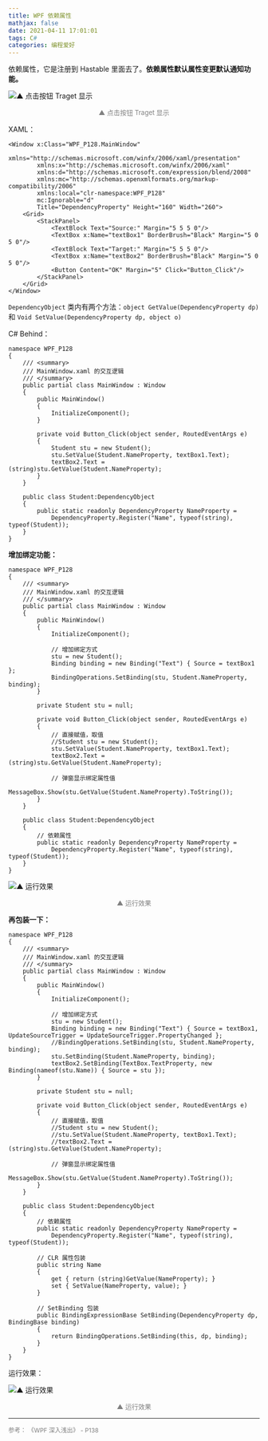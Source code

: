 ```yaml
---
title: WPF 依赖属性
mathjax: false
date: 2021-04-11 17:01:01
tags: C#
categories: 编程爱好
---
```


依赖属性，它是注册到 Hastable 里面去了。**依赖属性默认属性变更默认通知功能。**

![▲ 点击按钮 Traget 显示](http://image.huvjie.com/210411N03_img01.jpg)

<div style="font-size:13px;color:gray;text-align:center">▲ 点击按钮 Traget 显示</div>

<!--more-->

XAML：

```Csharp
<Window x:Class="WPF_P128.MainWindow"
        xmlns="http://schemas.microsoft.com/winfx/2006/xaml/presentation"
        xmlns:x="http://schemas.microsoft.com/winfx/2006/xaml"
        xmlns:d="http://schemas.microsoft.com/expression/blend/2008"
        xmlns:mc="http://schemas.openxmlformats.org/markup-compatibility/2006"
        xmlns:local="clr-namespace:WPF_P128"
        mc:Ignorable="d"
        Title="DependencyProperty" Height="160" Width="260">
    <Grid>
        <StackPanel>
            <TextBlock Text="Source:" Margin="5 5 5 0"/>
            <TextBox x:Name="textBox1" BorderBrush="Black" Margin="5 0 5 0"/>
            <TextBlock Text="Target:" Margin="5 5 5 0"/>
            <TextBox x:Name="textBox2" BorderBrush="Black" Margin="5 0 5 0"/>
            <Button Content="OK" Margin="5" Click="Button_Click"/>
        </StackPanel>
    </Grid>
</Window>
```

`DependencyObject` 类内有两个方法：`object GetValue(DependencyProperty dp)`
 和 `Void SetValue(DependencyProperty dp, object o)`

C# Behind：

```Csharp
namespace WPF_P128
{
    /// <summary>
    /// MainWindow.xaml 的交互逻辑
    /// </summary>
    public partial class MainWindow : Window
    {
        public MainWindow()
        {
            InitializeComponent();
        }

        private void Button_Click(object sender, RoutedEventArgs e)
        {
            Student stu = new Student();
            stu.SetValue(Student.NameProperty, textBox1.Text);
            textBox2.Text = (string)stu.GetValue(Student.NameProperty);
        }
    }

    public class Student:DependencyObject
    {
        public static readonly DependencyProperty NameProperty =
            DependencyProperty.Register("Name", typeof(string), typeof(Student));
    }
}
```

**增加绑定功能：**

```Csharp
namespace WPF_P128
{
    /// <summary>
    /// MainWindow.xaml 的交互逻辑
    /// </summary>
    public partial class MainWindow : Window
    {
        public MainWindow()
        {
            InitializeComponent();

            // 增加绑定方式
            stu = new Student();
            Binding binding = new Binding("Text") { Source = textBox1 };
            BindingOperations.SetBinding(stu, Student.NameProperty, binding);
        }

        private Student stu = null;

        private void Button_Click(object sender, RoutedEventArgs e)
        {
            // 直接赋值，取值
            //Student stu = new Student();
            stu.SetValue(Student.NameProperty, textBox1.Text);
            textBox2.Text = (string)stu.GetValue(Student.NameProperty);

            // 弹窗显示绑定属性值
            MessageBox.Show(stu.GetValue(Student.NameProperty).ToString());
        }
    }

    public class Student:DependencyObject
    {
        // 依赖属性
        public static readonly DependencyProperty NameProperty =
            DependencyProperty.Register("Name", typeof(string), typeof(Student));
    }    
}
```

![▲ 运行效果](http://image.huvjie.com/210411N03_img02.jpg)
<div style="font-size:13px;color:gray;text-align:center">▲ 运行效果</div>

**再包装一下：**

```Csharp
namespace WPF_P128
{
    /// <summary>
    /// MainWindow.xaml 的交互逻辑
    /// </summary>
    public partial class MainWindow : Window
    {
        public MainWindow()
        {
            InitializeComponent();

            // 增加绑定方式
            stu = new Student();
            Binding binding = new Binding("Text") { Source = textBox1, UpdateSourceTrigger = UpdateSourceTrigger.PropertyChanged };
            //BindingOperations.SetBinding(stu, Student.NameProperty, binding);
            stu.SetBinding(Student.NameProperty, binding);
            textBox2.SetBinding(TextBox.TextProperty, new Binding(nameof(stu.Name)) { Source = stu });
        }

        private Student stu = null;

        private void Button_Click(object sender, RoutedEventArgs e)
        {
            // 直接赋值，取值
            //Student stu = new Student();
            //stu.SetValue(Student.NameProperty, textBox1.Text);
            //textBox2.Text = (string)stu.GetValue(Student.NameProperty);

            // 弹窗显示绑定属性值
            MessageBox.Show(stu.GetValue(Student.NameProperty).ToString());
        }
    }

    public class Student:DependencyObject
    {
        // 依赖属性
        public static readonly DependencyProperty NameProperty =
            DependencyProperty.Register("Name", typeof(string), typeof(Student));

        // CLR 属性包装
        public string Name
        {
            get { return (string)GetValue(NameProperty); }
            set { SetValue(NameProperty, value); }
        }

        // SetBinding 包装
        public BindingExpressionBase SetBinding(DependencyProperty dp, BindingBase binding)
        {
            return BindingOperations.SetBinding(this, dp, binding);
        }
    }    
}
```

运行效果：

![▲ 运行效果](http://image.huvjie.com/210411N03_img03.jpg)

<div style="font-size:13px;color:gray;text-align:center">▲ 运行效果</div>



<hr/>
<span style="color:gray;font-size:12px">
参考： 《WPF 深入浅出》 - P138
</span>
